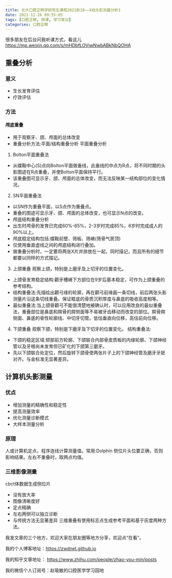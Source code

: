 ```yaml
---
title: 北大口腔正畸学研究生课程2021秋10——X线头影测量分析3
date: 2021-12-26 09:55:05
tags: [口腔正畸, 网课, 学习笔记]
categories: 口腔正畸
---
```

很多朋友在后台问我听课方式，看这儿
https://mp.weixin.qq.com/s/mHDbfLOVjwNwbABkNbQOHA

## 重叠分析
### 意义
- 生长发育评估
- 疗效评估
### 方法
#### 颅底重叠
- 用于观察牙、颌、颅面的总体改变
- 重叠分析方法:平面/结构重叠分析
平面重叠分析
1. Bolton平面重叠法
- 从蝶鞍中心(S)点向Bolton平面做垂线，此垂线的中点为R点，将不同时期的头影图迹在R点重叠，并使Bolton平面保持平行。
- 该重叠图可显示牙、颌、颅面的总体改变，而无法反映某一结构部位的变化情况。
2. SN平面重叠法
- 以SN作为重叠平面，以S点作为重叠点。
- 重叠的图迹可显示牙、颌、颅面的总体改变，也可显示N点的改变。
- 颅底结构重叠分析
- 出生时颅骨的发育已完成60%-65%，2-3岁时完成85%，6岁时完成成人的90%以上。
- 颅底稳定结构包括:蝶鞍前壁、筛板、筛嵴(筛骨气房顶)
- 仅使用垂直虚线之间的颅底结构进行叠加。
- 做重叠分析时，一定要将两张X片并排放在一起，同时描记，而且所有的细节都要以同样的方式描记。
3. 上颌重叠
观察上颌，特别是上磨牙及上切牙的位置变化。
- 上颌骨发育稳定结构:颧牙槽嵴下方部位在9岁后基本稳定，可作为上颌重叠的参考结构。
- 结构重叠法:先描绘出颧弓缘的轮廓，再在颧弓前缘画一条切线，前后两张头影测量片沿这条切线重叠。保证眶底的骨质沉积厚度与鼻底的吸收高度相等。
- 最似重叠法:当上颌骨颧弓不能很清楚地被确认时，可以应用改良的最似重叠法，重叠部位是鼻底和腭骨的腭侧面等不易被牙齿移动而改变的部位。腭骨腭侧面、鼻底的骨性轮廓线、中切牙切管。低估垂直向位移，高估前向位移。
4. 下颌重叠
观察下颌，特别是下磨牙及下切牙的位置变化。
结构重叠法:
- 下颌的稳定区域:颏部前方轮廓、下颌联合内部骨皮质板的内缘轮廓、下颌神经管以及牙根尚未发育但已矿化的下颌第三磨牙。
- 先以下颌联合处定位，然后旋转下颌骨使两张片子上的下颌神经管及磨牙牙胚对齐。与金标准无显著差异。

## 计算机头影测量
### 优点
- 增加测量的精确性和稳定性
- 提高测量效率
- 优化测量诊断模式
- 大样本测量分析
### 原理
人或计算机定点，程序连线计算测量值。常用:Dolphin
侧位片头位要正确，否则影响结果。左右不重叠时，取两点均值。
### 三维影像测量
cbct体数据生成侧位片
- 没有放大率
- 图像清晰度好
- 定点精确
- 左右两侧可以独立诊断
- 与传统方法无显著差异
三维重叠有使用标志点生成参考平面和基于灰度两种方法。




我发文章的三个地方，欢迎大家在朋友圈等地方分享，欢迎点“在看”。

我的个人博客地址：https://zwdnet.github.io

我的知乎文章地址： https://www.zhihu.com/people/zhao-you-min/posts

我的微信个人订阅号：赵瑜敏的口腔医学学习园地